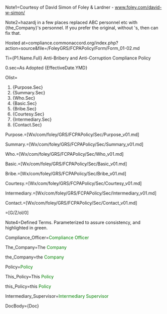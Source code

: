 Note1=Courtesy of David Simon of Foley & Lardner - www.foley.com/david-w-simon/

Note2=hazardj in a few places replaced ABC personnel etc with {the_Company}'s personnel.  If you prefer the original, without 's, then can fix that.

Hosted at=compliance.commonaccord.org/index.php?action=source&file=/FoleyGRS/FCPAPolicy/Form/Form_01-02.md

Ti={P1.Name.Full} Anti-Bribery and Anti-Corruption Compliance Policy

0.sec=As Adopted {EffectiveDate.YMD}

Olist=<ol><li>{Purpose.Sec}<li>{Summary.Sec}<li>{Who.Sec}<li>{Basic.Sec}<li>{Bribe.Sec}<li>{Courtesy.Sec}<li>{Intermediary.Sec}<li>{Contact.Sec}</ol>

Purpose.=[Wx/com/foley/GRS/FCPAPolicy/Sec/Purpose_v01.md]

Summary.=[Wx/com/foley/GRS/FCPAPolicy/Sec/Summary_v01.md]

Who.=[Wx/com/foley/GRS/FCPAPolicy/Sec/Who_v01.md]

Basic.=[Wx/com/foley/GRS/FCPAPolicy/Sec/Basic_v01.md]

Bribe.=[Wx/com/foley/GRS/FCPAPolicy/Sec/Bribe_v01.md]

Courtesy.=[Wx/com/foley/GRS/FCPAPolicy/Sec/Courtesy_v01.md]

Intermediary.=[Wx/com/foley/GRS/FCPAPolicy/Sec/Intermediary_v01.md]

Contact.=[Wx/com/foley/GRS/FCPAPolicy/Sec/Contact_v01.md]

=[G/Z/ol/0]

Note4=Defined Terms.  Parameterized to assure consistency, and highlighted in green. 

Compliance_Officer=<font style="color:green;">Compliance Officer</font>

The_Company=The <font style="color:green;">Company</font>

the_Company=the <font style="color:green;">Company</font>

Policy=<font style="color:green;">Policy</font>

This_Policy=This <font style="color:green;">Policy</font>

this_Policy=this <font style="color:green;">Policy</font>

Intermediary_Supervisor=<font style="color:green;">Intermediary Supervisor</font>

DocBody=<!DOCTYPE html><html><head><style>ins (Curly-) color: magenta(-Curly) li (Curly-)margin: 15px;(-Curly) ol (Curly-)list-style-type: upper-roman; (-Curly) ol ol (Curly-)list-style-type: disc;(-Curly) ol ol ol (Curly-)list-style-type: decimal;(-Curly)</style></head><body>{Doc}
